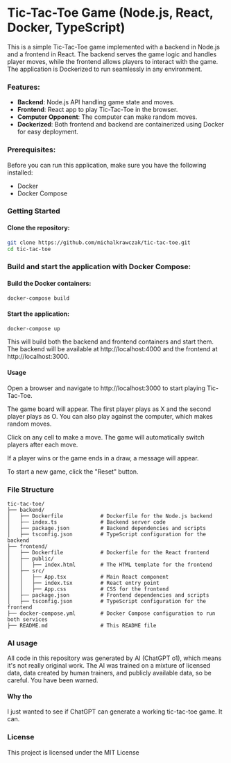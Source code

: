 # Tic-Tac-Toe Game (Node.js, React, Docker, TypeScript)

This is a simple Tic-Tac-Toe game implemented with a backend in Node.js and a frontend in React. The backend serves the game logic and handles player moves, while the frontend allows players to interact with the game. The application is Dockerized to run seamlessly in any environment.

### Features:
- **Backend**: Node.js API handling game state and moves.
- **Frontend**: React app to play Tic-Tac-Toe in the browser.
- **Computer Opponent**: The computer can make random moves.
- **Dockerized**: Both frontend and backend are containerized using Docker for easy deployment.

### Prerequisites:
Before you can run this application, make sure you have the following installed:
- Docker
- Docker Compose

### Getting Started

#### Clone the repository:
```bash
git clone https://github.com/michalkrawczak/tic-tac-toe.git
cd tic-tac-toe
``` 


### Build and start the application with Docker Compose:

#### Build the Docker containers:
```bash
docker-compose build
```

#### Start the application:

```bash
docker-compose up
```
This will build both the backend and frontend containers and start them. The backend will be available at http://localhost:4000 and the frontend at http://localhost:3000.

#### Usage
Open a browser and navigate to http://localhost:3000 to start playing Tic-Tac-Toe.

The game board will appear. The first player plays as X and the second player plays as O. You can also play against the computer, which makes random moves.

Click on any cell to make a move. The game will automatically switch players after each move.

If a player wins or the game ends in a draw, a message will appear.

To start a new game, click the "Reset" button.

### File Structure
```
tic-tac-toe/
├── backend/
│   ├── Dockerfile            # Dockerfile for the Node.js backend
│   ├── index.ts              # Backend server code
│   ├── package.json          # Backend dependencies and scripts
│   ├── tsconfig.json         # TypeScript configuration for the backend
├── frontend/
│   ├── Dockerfile            # Dockerfile for the React frontend
│   ├── public/
│   │   ├── index.html        # The HTML template for the frontend
│   ├── src/
│   │   ├── App.tsx           # Main React component
│   │   ├── index.tsx         # React entry point
│   │   ├── App.css           # CSS for the frontend
│   ├── package.json          # Frontend dependencies and scripts
│   ├── tsconfig.json         # TypeScript configuration for the frontend
├── docker-compose.yml        # Docker Compose configuration to run both services
├── README.md                 # This README file
```
### AI usage

All code in this repository was generated by AI (ChatGPT o1), which means
it's not really original work. The AI was trained on a mixture of licensed data,
data created by human trainers, and publicly available data, so be careful. You have been warned.

#### Why tho
I just wanted to see if ChatGPT can generate a working tic-tac-toe game. It can.

### License
This project is licensed under the MIT License